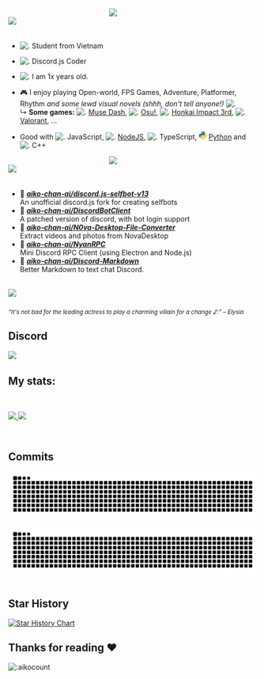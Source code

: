 #
<div>
<img src="https://cdn.discordapp.com/avatars/1149138392056078368/779862ca777aa7374d768b8bcb817bb4.png" width="300" align="right" />
<br/>
<img src="https://cdn.discordapp.com/avatars/1149138392056078368/779862ca777aa7374d768b8bcb817bb4.png" width="500" />
<br/>
<br/>
  
- <img src="https://cdn.discordapp.com/attachments/820557032016969751/952436539118456882/flag-vietnam_1f1fb-1f1f3.png" alt="." width="16" height="16"/> Student from Vietnam  
- <img src="https://cdn.discordapp.com/emojis/952436840730861638.png" alt="." width="16" height="16"/> Discord.js Coder 
- <img src="https://cdn.discordapp.com/emojis/912296822939193374.gif" alt="."  width="16" height="16" /> I am 1x years old. 
- 🎮 I enjoy playing Open-world, FPS Games, Adventure, Platformer, Rhythm *and some lewd visual novels (shhh, don't tell anyone!)* <img src="https://cdn.discordapp.com/emojis/941332005352792174.png?size=20" alt="."/>    
  ↳ **Some games:** <img src="https://cdn.discordapp.com/attachments/820557032016969751/952448114810318919/g_fCBh_ccmnRUswmiXDknHzp6LJnkjfFztmQpl2tzfeFWhfrSBK6F1iyhPgF94pPcQMw512.png" alt="." width="16" height="16"/> [Muse Dash](https://store.steampowered.com/app/774171/Muse_Dash/), <img src="https://i.ppy.sh/013ed2c11b34720790e74035d9f49078d5e9aa64/68747470733a2f2f6f73752e7070792e73682f77696b692f696d616765732f4272616e645f6964656e746974795f67756964656c696e65732f696d672f75736167652d66756c6c2d636f6c6f75722e706e67" alt="." width="16" height="16"/> [Osu!](https://osu.ppy.sh/), <img src="https://cdn.discordapp.com/attachments/820557032016969751/952448522748317767/-gPPWywaH1aCS9ebdWhDAvHME9lUF1_RvI7dNSdz80BT2bUqrkYXCUZbBuBLxBP-kPsw512.png" alt="." width="16" height="16"/> [Honkai Impact 3rd](https://honkaiimpact3.hoyoverse.com/asia/vi-vn/home), <img src="https://cdn.discordapp.com/attachments/820557032016969751/952448941201428540/KGhkiIABcwb0ZdwWMfGGBsHCb6gQbQNX.png" alt="." width="16" height="16"/> [Valorant](https://playvalorant.com/vi-vn/), ...

- Good with <img src="https://cdn.discordapp.com/emojis/620827756653051914.png" alt="." width="16" height="16"/> JavaScript, <img src="https://cdn.discordapp.com/emojis/932559343600156674.png?size=20" alt="." width="16" height="16"/> [NodeJS](https://nodejs.org/), <img src="https://www.typescriptlang.org/favicon-32x32.png" alt="." width="16" height="16"/> TypeScript, <img src="https://raw.githubusercontent.com/brand-icons/brands/66a515d0afc1bdf9cd308a9ae8d85e1bd23a4d97/icons/color/python.svg" alt="." width="16" height="16"/> [Python](https://www.python.org/) and <img src="https://cdn.discordapp.com/emojis/952439888337313802.png" alt="." width="16" height="16"/> C++

<img src="https://cdn.discordapp.com/attachments/820557032016969751/1056426932876627968/Untitled.png" width="300" align="right" />
<br/>
<img src="https://cdn.discordapp.com/attachments/820557032016969751/1056425970774593556/Github.png" width="500" />
<br/>
<br/>
  
- 📗 [***aiko-chan-ai/discord.js-selfbot-v13***](https://github.com/aiko-chan-ai/discord.js-selfbot-v13) <br/>
  An unofficial discord.js fork for creating selfbots
- 📘 [***aiko-chan-ai/DiscordBotClient***](https://github.com/aiko-chan-ai/DiscordBotClient) <br/>
  A patched version of discord, with bot login support
- 📙 [***aiko-chan-ai/N0va-Desktop-File-Converter***](https://github.com/aiko-chan-ai/N0va-Desktop-File-Converter) <br/>
  Extract videos and photos from NovaDesktop
- 📒 [***aiko-chan-ai/NyanRPC***](https://github.com/aiko-chan-ai/NyanRPC) <br/>
  Mini Discord RPC Client (using Electron and Node.js)
- 📕 [***aiko-chan-ai/Discord-Markdown***](https://github.com/aiko-chan-ai/Discord-Markdown) <br/>
  Better Markdown to text chat Discord.

<br/>
<img src="https://cdn.discordapp.com/attachments/820557032016969751/1056419021110661210/herrscher-of-human-ego-elysia.gif" width="500" /><br/>

<sub>  *“It's not bad for the leading actress to play a charming villain for a change ♪.” – Elysia* </sub>
</div>

## Discord
<a href="https://discord.com/users/721746046543331449"  align="left">
    <img src="https://lanyard.cnrad.dev/api/721746046543331449?theme=light&bg=F4BFC7&borderRadius=15px&animated=true&idleMessage=On%20the%20sky%20there%20is%20an%20angel%20in%20somewhere%20(.%20%E2%9D%9B%20%E1%B4%97%20%E2%9D%9B.)">
  </a>

## My stats:

<br/>
<p align="left">
  <a href="/">
  <img width="49.5%" src="https://github-readme-stats.vercel.app/api?username=aiko-chan-ai&theme=dracula&show_icons=true" />
    <img width="49.5%" src="https://github-readme-streak-stats.herokuapp.com/?user=aiko-chan-ai&theme=dracula&hide_border=true" />
  </a>
</p>
<br>

## Commits

![github contribution grid snake animation](https://raw.githubusercontent.com/aiko-chan-ai/aiko-chan-ai/output/github-contribution-grid-snake-dark.svg#gh-dark-mode-only)![github contribution grid snake animation](https://raw.githubusercontent.com/aiko-chan-ai/aiko-chan-ai/output/github-contribution-grid-snake.svg#gh-light-mode-only)

## Star History

[![Star History Chart](https://api.star-history.com/svg?repos=aiko-chan-ai/DiscordBotClient,aiko-chan-ai/discord.js-selfbot-v13&type=Date)](https://star-history.com/#aiko-chan-ai/DiscordBotClient&aiko-chan-ai/discord.js-selfbot-v13&Date)


## Thanks for reading ❤️

![:aikocount](https://count.getloli.com/get/@aiko-chan-ai?theme=rule34)
